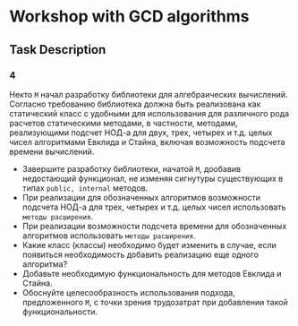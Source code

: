 # Workshop with GCD algorithms

## Task Description

### 4
Некто `M` начал разработку библиотеки для алгебраических вычислений. Согласно требованию библиотека должна быть реализована как статический класс с удобными для использования для различного рода расчетов статическими методами, в частности, методами, реализующими подсчет НОД-а для двух, трех, четырех и т.д. целых чисел алгоритмами Евклида и Стайна, включая возможность подсчета времени вычислений.
- Завершите разработку библиотеки, начатой `M`, дообавив недостающий функционал, не изменяя сигнутуры существующих в типах `public, internal` методов.
- При реализации для обозначенных алгоритмов возможности подсчета НОД-а для трех, четырех и т.д. целых чисел использовать `методы расширения`.
- При реализации возможности подсчета времени для обозначенных алгоритмов использовать `методы расширения`.
- Какие класс (классы) необходимо будет изменить в случае, если появиться необходимость добавить реализацию еще одного алгоритма? 
- Добавьте необходимую функциональность для методов Евклида и Стайна.
- Обоснуйте целесообразность использования подхода, предложенного `M`, с точки зрения трудозатрат при добавлении такой функциональности.
